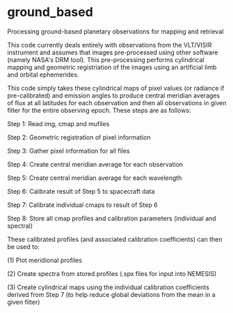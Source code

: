 # ground_based
Processing ground-based planetary observations for mapping and retrieval

This code currently deals entirely with observations from the VLT/VISIR instrument and assumes that images pre-processed using other software (namely NASA's DRM tool). This pre-processing performs cylindrical mapping and geometric registriation of the images using an artificial limb and orbital ephemerides.

This code simply takes these cylindrical maps of pixel values (or radiance if pre-calibrated) and emission angles to produce central meridian averages of flux at all latitudes for each observation and then all observations in given filter for the entire observing epoch. These steps are as follows:

Step 1: Read img, cmap and mufiles

Step 2: Geometric registration of pixel information

Step 3: Gather pixel information for all files

Step 4: Create central meridian average for each observation

Step 5: Create central meridian average for each wavelength

Step 6: Calibrate result of Step 5 to spacecraft data

Step 7: Calibrate individual cmaps to result of Step 6

Step 8: Store all cmap profiles and calibration parameters (individual and spectral)


These calibrated profiles (and associated calibration coefficients) can then be used to:

(1) Plot meridional profiles

(2) Create spectra from stored profiles (.spx files for input into NEMESIS)

(3) Create cylindrical maps using the individual calibration coefficients derived from Step 7 (to help reduce global deviations from the mean in a given filter)
